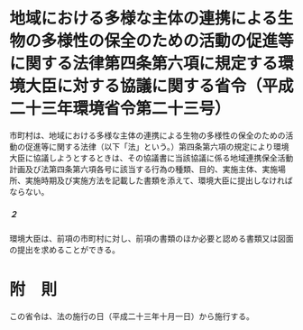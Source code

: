 # 地域における多様な主体の連携による生物の多様性の保全のための活動の促進等に関する法律第四条第六項に規定する環境大臣に対する協議に関する省令（平成二十三年環境省令第二十三号）
市町村は、地域における多様な主体の連携による生物の多様性の保全のための活動の促進等に関する法律（以下「法」という。）第四条第六項の規定により環境大臣に協議しようとするときは、その協議書に当該協議に係る地域連携保全活動計画及び法第四条第六項各号に該当する行為の種類、目的、実施主体、実施場所、実施時期及び実施方法を記載した書類を添えて、環境大臣に提出しなければならない。
##### ２
環境大臣は、前項の市町村に対し、前項の書類のほか必要と認める書類又は図面の提出を求めることができる。
# 附　則
この省令は、法の施行の日（平成二十三年十月一日）から施行する。
